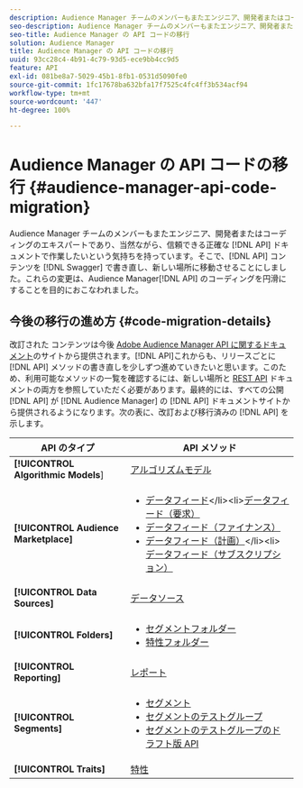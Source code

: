 ```yaml
---
description: Audience Manager チームのメンバーもまたエンジニア、開発者またはコーディングのエキスパートであり、当然ながら、信頼できる正確な API ドキュメントで作業したいという気持ちを持っています。そこで、API コンテンツを Swagger で書き直し、新しい場所に移動させることにしました。これらの変更は、Audience Manager API のコーディングを円滑にすることを目的におこなわれました。
seo-description: Audience Manager チームのメンバーもまたエンジニア、開発者またはコーディングのエキスパートであり、当然ながら、信頼できる正確な API ドキュメントで作業したいという気持ちを持っています。そこで、API コンテンツを Swagger で書き直し、新しい場所に移動させることにしました。これらの変更は、Audience Manager API のコーディングを円滑にすることを目的におこなわれました。
seo-title: Audience Manager の API コードの移行
solution: Audience Manager
title: Audience Manager の API コードの移行
uuid: 93cc28c4-4b91-4c79-93d5-ece9bb4cc9d5
feature: API
exl-id: 081be8a7-5029-45b1-8fb1-0531d5090fe0
source-git-commit: 1fc17678ba632bfa17f7525c4fc4ff3b534acf94
workflow-type: tm+mt
source-wordcount: '447'
ht-degree: 100%

---
```


# Audience Manager の API コードの移行 {#audience-manager-api-code-migration}

Audience Manager チームのメンバーもまたエンジニア、開発者またはコーディングのエキスパートであり、当然ながら、信頼できる正確な [!DNL API] ドキュメントで作業したいという気持ちを持っています。そこで、[!DNL API] コンテンツを [!DNL Swagger] で書き直し、新しい場所に移動させることにしました。これらの変更は、Audience Manager[!DNL API] のコーディングを円滑にすることを目的におこなわれました。

## 今後の移行の進め方 {#code-migration-details}

<!-- api-swagger-migration.xml -->

改訂された コンテンツは今後 [Adobe Audience Manager API に関するドキュメント](https://bank.demdex.com/portal/swagger/index.html)のサイトから提供されます。[!DNL API]これからも、リリースごとに [!DNL API] メソッドの書き直しを少しずつ進めていきたいと思います。このため、利用可能なメソッドの一覧を確認するには、新しい場所と [REST API](../api/rest-api-main/rest-api-main.md) ドキュメントの両方を参照していただく必要があります。最終的には、すべての公開 [!DNL API] が [!DNL Audience Manager] の [!DNL API] ドキュメントサイトから提供されるようになります。次の表に、改訂および移行済みの [!DNL API] を示します。

<!--

<table id="table_CD3C244CB02C48C898745FB982EC828C"> 
 <thead> 
  <tr> 
   <th colname="col1" class="entry"> API Type </th> 
   <th colname="col2" class="entry"> API Methods </th> 
  </tr> 
 </thead>
 <tbody>
 <tr> 
   <td colname="col1"> <p> <b>Algorithmic Models</b> </p> </td> 
   <td colname="col2"> <p> <a href="https://bank.demdex.com/portal/swagger/index.html#/Algorithmic_Models_API" format="https" scope="external"> Algorithmic Models</a> </p> </td> 
  </tr> 
  <tr> 
   <td colname="col1"> <p> <b>Audience Marketplace</b> </p> </td> 
   <td colname="col2"> <p> 
     <ul id="ul_4CFB3FAAC0B04E5AADD80E7D7FAF2722"> 
      <li id="li_50EE5F6B2278480E9FEA04AD51664F9D"> <a href="https://bank.demdex.com/portal/swagger/index.html#!/?f=Data_Feed_API" format="https" scope="external"> Data Feeds</a> </li> 
      <li id="li_5D372E3819014AB78C12048A9A2DC89F"> <a href="https://bank.demdex.com/portal/swagger/index.html#!/Data_Feed_Request_API/" format="https" scope="external"> Data Feed Request</a> </li> 
      <li id="li_0582688D08C346C68B81D86A5C46E053"> <a href="https://bank.demdex.com/portal/swagger/index.html#!/?f=Data_Feed_Finance_API" format="https" scope="external"> Data Feed Finance</a> </li> 
      <li id="li_C1C1CB42D6A74803B4672F6EE2D2D08C"> <a href="https://bank.demdex.com/portal/swagger/index.html#!/?f=Data_Feed_Plans_API" format="https" scope="external"> Data Feed Plans</a> </li> 
      <li id="li_D8F9D791D0824287B9D0B0585E3106AB"> <a href="https://bank.demdex.com/portal/swagger/index.html#!/Data_Feed_Subscription_API" format="https" scope="external"> Data Feed Subscriptions</a> </li> 
     </ul> </p> </td> 
  </tr> 
  <tr> 
   <td colname="col1"> <p> <b>Data Source</b> </p> </td> 
   <td colname="col2"> <p> <a href="https://bank.demdex.com/portal/swagger/index.html#!/Data_Source_API" format="https" scope="external"> Data Sources</a> </p> </td> 
  </tr> 
   <td colname="col1"> <p> <b>Derived Signals</b> </p> </td> 
   <td colname="col2"> <p> <a href="https://bank.demdex.com/portal/swagger/index.html#/Derived_Signals_API" format="https" scope="external"> Derived Signals</a> </p> </td> 
  </tr>   
  <tr> 
   <td colname="col1"> <p> <b>Folders</b> </p> </td> 
   <td colname="col2"> <p> 
     <ul id="ul_FD05673B372141F3B0EF2C79A338F744"> 
      <li id="li_5D16FCAF6F0E411694A1CFBE9571BDAC"> <a href="https://bank.demdex.com/portal/swagger/index.html#!/Segment_Folder_API" format="https" scope="external"> Segment Folders</a> </li> 
      <li id="li_5DC088C0F8CA4FC193248366C8400030"> <a href="https://bank.demdex.com/portal/swagger/index.html#!/Trait_Folder_API" scope="external" format="https"> Trait Folders</a> </li> 
     </ul> </p> </td> 
  </tr> 
  <tr> 
   <td colname="col1"> <p> <b>Reporting</b> </p> </td> 
   <td colname="col2"> <p> <a href="https://bank.demdex.com/portal/swagger/index.html#!/Reporting_API" format="https" scope="external"> Reporting</a> </p> </td> 
  </tr> 
  <tr> 
   <td colname="col1"> <p> <b>Segments</b> </p> </td> 
   <td colname="col2"> <p> 
     <ul id="ul_098B0655653D4846B70349A35A055C19"> 
      <li id="li_41A3003BF41147969BC88D4F12A5C1BB"> <a href="https://bank.demdex.com/portal/swagger/index.html#!/Segments_API" format="https" scope="external"> Segments</a> </li> 
      <li id="li_22A858D377634D88AE58BE2CE924169C"> <a href="https://bank.demdex.com/portal/swagger/index.html#!/Segment_Test_Group_API/" format="https" scope="external"> Segment Test Groups</a> </li> 
      <li id="li_2B505A1B43CF4B29A0336106C321E7FD"> <a href="https://bank.demdex.com/portal/swagger/index.html#!/Segment_Test_Group_Draft_API/" format="https" scope="external"> Segment Test Group Draft API</a> </li> 
     </ul> </p> </td> 
  </tr> 
  <tr> 
   <td colname="col1"> <p> <b>Traits</b> </p> </td> 
   <td colname="col2"> <p> <a href="https://bank.demdex.com/portal/swagger/index.html#!/Traits_API" format="https" scope="external"> Traits</a> </p> </td> 
  </tr>
 </tbody>
</table>

-->


| API のタイプ | API メソッド |
|---------|----------|
| **[!UICONTROL Algorithmic Models**] | [アルゴリズムモデル](https://bank.demdex.com/portal/swagger/index.html#/Algorithmic_Models_API) |
| **[!UICONTROL Audience Marketplace]** | <ul><li>[データフィード](https://bank.demdex.com/portal/swagger/index.html#/Audience%20Marketplace%20Buyer%20API/get_available_data_feeds_)</li><li>[データフィード（要求）](https://bank.demdex.com/portal/swagger/index.html#/Audience%20Marketplace%20Buyer%20API/post_available_data_feeds__dataSourceId__requests)</li><li>[データフィード（ファイナンス）](https://bank.demdex.com/portal/swagger/index.html#/Audience%20Marketplace%20Finance%20API/get_data_feeds_billing_report)</li><li>[データフィード（計画）](https://bank.demdex.com/portal/swagger/index.html#/Audience%20Marketplace%20Seller%20API/get_data_feeds__dataSourceId__plans_)</li><li>[データフィード（サブスクリプション）](https://bank.demdex.com/portal/swagger/index.html#/Audience%20Marketplace%20Seller%20API/get_data_feeds__dataSourceId__subscriptions)</li></ul> |
| **[!UICONTROL Data Sources]** | [データソース ](https://bank.demdex.com/portal/swagger/index.html#/Data_Source_API) |
| **[!UICONTROL Folders]** | <ul><li>[セグメントフォルダー](https://bank.demdex.com/portal/swagger/index.html#/Segment_Folder_API)</li><li>[特性フォルダー](https://bank.demdex.com/portal/swagger/index.html#/Trait%20Folder%20API)</li></ul> |
| **[!UICONTROL Reporting]** | [レポート](https://bank.demdex.com/portal/swagger/index.html#/Reporting%20API) |
| **[!UICONTROL Segments]** | <ul><li>[セグメント](https://bank.demdex.com/portal/swagger/index.html#/Segments%20API)</li><li>[セグメントのテストグループ](https://bank.demdex.com/portal/swagger/index.html#/Segment%20Test%20Group%20API)</li><li>[セグメントのテストグループのドラフト版 API](https://bank.demdex.com/portal/swagger/index.html#/Segment%20Test%20Group%20API/post_segment_test_groups_drafts)</li></ul> |
| **[!UICONTROL Traits]** | [特性](https://bank.demdex.com/portal/swagger/index.html#/Traits%20API) |
